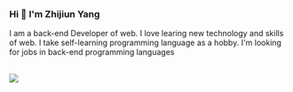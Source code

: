 ### Hi 👋 I'm Zhijiun Yang
I am a back-end Developer of web. I love learing new technology and skills of web. I take self-learning programming language as a hobby. I'm looking for jobs in back-end programming languages

<br/> ![](https://github-readme-stats.vercel.app/api?username=ZhijiunY&theme=dark)
<!--
- 🔭 I’m currently working on ...
- 🌱 I’m currently learning ...
- 👯 I’m looking to collaborate on ...
- 🤔 I’m looking for help with ...
- 💬 Ask me about ...
- 📫 How to reach me: ...
- 😄 Pronouns: ...
- ⚡ Fun fact: ...
-->

